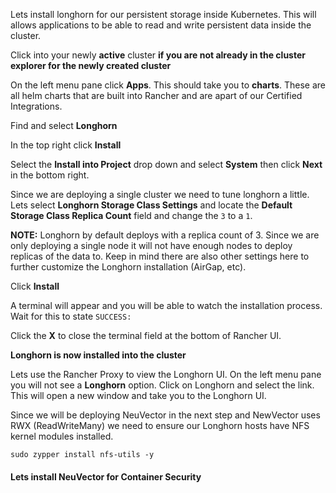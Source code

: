 Lets install longhorn for our persistent storage inside Kubernetes. This will allows applications to be able to read and write persistent data inside the cluster. 


Click into your newly **active** cluster **if you are not already in the cluster explorer for the newly created cluster**

On the left menu pane click **Apps**. This should take you to **charts**. These are all helm charts that are built into Rancher and are apart of our Certified Integrations. 

Find and select **Longhorn**

In the top right click **Install**

Select the **Install into Project** drop down and select **System** then click **Next** in the bottom right. 

Since we are deploying a single cluster we need to tune longhorn a little. Lets select **Longhorn Storage Class Settings** and locate the **Default Storage Class Replica Count** field and change the `3` to a `1`. 

**NOTE:** Longhorn by default deploys with a replica count of 3. Since we are only deploying a single node it will not have enough nodes to deploy replicas of the data to. Keep in mind there are also other settings here to further customize the Longhorn installation (AirGap, etc). 

Click **Install**

A terminal will appear and you will be able to watch the installation process. Wait for this to state `SUCCESS: `

Click the **X** to close the terminal field at the bottom of Rancher UI. 

**Longhorn is now installed into the cluster**

Lets use the Rancher Proxy to view the Longhorn UI. On the left menu pane you will not see a **Longhorn** option. Click on Longhorn and select the link. This will open a new window and take you to the Longhorn UI. 

Since we will be deploying NeuVector in the next step and NewVector uses RWX (ReadWriteMany) we need to ensure our Longhorn hosts have NFS kernel modules installed. 

```ctr:Cluster01
sudo zypper install nfs-utils -y
```

#### Lets install NeuVector for Container Security
